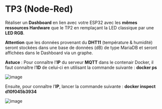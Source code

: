 # TP3 (Node-Red)
Réaliser un __Dashboard__ en lien avec votre ESP32 avec les __mêmes ressources Hardware__ que le TP2 en remplaçant la LED classique par une __LED RGB__.

__Attention__ que les données provenant du __DHT11__ (température & humidité) seront stockées dans une base de données (dB) de type MariaDB et seront affichées dans le Dashboard via un graphe.

__Astuce__ : Pour connaître l’__IP__ du serveur __MQTT__ dans le contenair Docker, il faut connaître l’__ID__ de celui‐ci en utilisant la commande suivante : __docker ps__

![image](https://github.com/Mlou103/Costa/assets/115471197/a2bbe64a-3c62-4b2c-aa96-e6f11aa3cb15)

Ensuite, pour connaître l’__IP__, lancer la commande suivante : __docker inspect d10f045b3934__

![image](https://github.com/Mlou103/Costa/assets/115471197/237a7347-91d0-46db-9482-94e4274bbc84)
